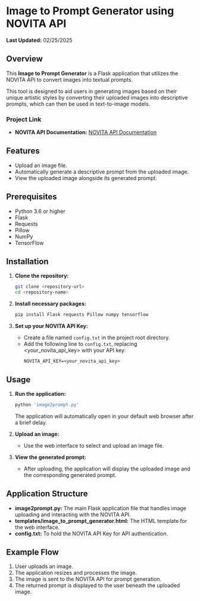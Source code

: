 # Image to Prompt Generator using NOVITA API

**Last Updated:** 02/25/2025

## Overview

This **Image to Prompt Generator** is a Flask application that utilizes the NOVITA API to convert images into textual prompts. 

This tool is designed to aid users in generating images based on their unique artistic styles by converting their uploaded images into descriptive prompts, which can then be used in text-to-image models.

### Project Link

- **NOVITA API Documentation:** [NOVITA API Documentation](https://novita.ai/docs/api-reference/model-apis-image-to-prompt)

## Features

- Upload an image file.
- Automatically generate a descriptive prompt from the uploaded image.
- View the uploaded image alongside its generated prompt.

## Prerequisites

- Python 3.6 or higher
- Flask
- Requests
- Pillow
- NumPy
- TensorFlow

## Installation

1. **Clone the repository:**
   ```bash
   git clone <repository-url>
   cd <repository-name>
   ```

2. **Install necessary packages:**
   ```bash
   pip install Flask requests Pillow numpy tensorflow
   ```

3. **Set up your NOVITA API Key:**
   - Create a file named `config.txt` in the project root directory.
   - Add the following line to `config.txt`, replacing <your_novita_api_key> with your API key:
     ```
     NOVITA_API_KEY=<your_novita_api_key>
     ```

## Usage

1. **Run the application:**
   ```bash
   python 'image2prompt.py'
   ```
   The application will automatically open in your default web browser after a brief delay.

2. **Upload an image:**
   - Use the web interface to select and upload an image file. 

3. **View the generated prompt:**
   - After uploading, the application will display the uploaded image and the corresponding generated prompt.

## Application Structure

- **image2prompt.py:** The main Flask application file that handles image uploading and interacting with the NOVITA API.
- **templates/image_to_prompt_generator.html:** The HTML template for the web interface.
- **config.txt:** To hold the NOVITA API Key for API authentication.

## Example Flow

1. User uploads an image.
2. The application resizes and processes the image.
3. The image is sent to the NOVITA API for prompt generation.
4. The returned prompt is displayed to the user beneath the uploaded image.
